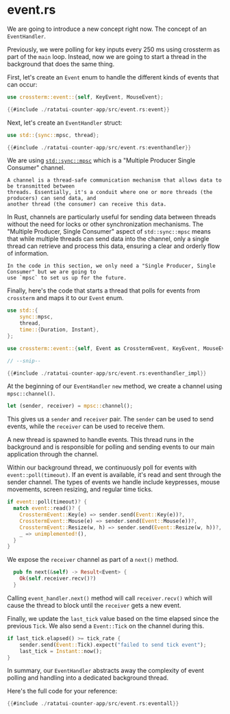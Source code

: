 # event.rs

We are going to introduce a new concept right now. The concept of an `EventHandler`.

Previously, we were polling for key inputs every 250 ms using crossterm as part of the `main` loop.
Instead, now we are going to start a thread in the background that does the same thing.

First, let's create an `Event` enum to handle the different kinds of events that can occur:

```rust
use crossterm::event::{self, KeyEvent, MouseEvent};

{{#include ./ratatui-counter-app/src/event.rs:event}}
```

Next, let's create an `EventHandler` struct:

```rust
use std::{sync::mpsc, thread};

{{#include ./ratatui-counter-app/src/event.rs:eventhandler}}
```

We are using [`std::sync::mpsc`](https://doc.rust-lang.org/std/sync/mpsc/) which is a "Multiple
Producer Single Consumer" channel.

```admonish tip
A channel is a thread-safe communication mechanism that allows data to be transmitted between
threads. Essentially, it's a conduit where one or more threads (the producers) can send data, and
another thread (the consumer) can receive this data.
```

In Rust, channels are particularly useful for sending data between threads without the need for
locks or other synchronization mechanisms. The "Multiple Producer, Single Consumer" aspect of
`std::sync::mpsc` means that while multiple threads can send data into the channel, only a single
thread can retrieve and process this data, ensuring a clear and orderly flow of information.

```admonish note
In the code in this section, we only need a "Single Producer, Single Consumer" but we are going to
use `mpsc` to set us up for the future.
```

Finally, here's the code that starts a thread that polls for events from `crossterm` and maps it to
our `Event` enum. 

```rust
use std::{
    sync::mpsc,
    thread,
    time::{Duration, Instant},
};

use crossterm::event::{self, Event as CrosstermEvent, KeyEvent, MouseEvent};

// --snip--

{{#include ./ratatui-counter-app/src/event.rs:eventhandler_impl}}
```

At the beginning of our `EventHandler` `new` method, we create a channel using `mpsc::channel()`.

```rust
let (sender, receiver) = mpsc::channel();
```

This gives us a `sender` and `receiver` pair. The `sender` can be used to send events, while the
`receiver` can be used to receive them.

A new thread is spawned to handle events. This thread runs in the background and is responsible for
polling and sending events to our main application through the channel.

Within our background thread, we continuously poll for events with `event::poll(timeout)`. If an
event is available, it's read and sent through the sender channel. The types of events we handle
include keypresses, mouse movements, screen resizing, and regular time ticks.

```rust
if event::poll(timeout)? {
  match event::read()? {
    CrosstermEvent::Key(e) => sender.send(Event::Key(e))?,
    CrosstermEvent::Mouse(e) => sender.send(Event::Mouse(e))?,
    CrosstermEvent::Resize(w, h) => sender.send(Event::Resize(w, h))?,
    _ => unimplemented!(),
  }
}
```

We expose the `receiver` channel as part of a `next()` method.

```rust
  pub fn next(&self) -> Result<Event> {
    Ok(self.receiver.recv()?)
  }
```

Calling `event_handler.next()` method will call `receiver.recv()` which will cause the thread to
block until the `receiver` gets a new event.

Finally, we update the `last_tick` value based on the time elapsed since the previous `Tick`. We
also send a `Event::Tick` on the channel during this.

```rust
if last_tick.elapsed() >= tick_rate {
    sender.send(Event::Tick).expect("failed to send tick event");
    last_tick = Instant::now();
}
```

In summary, our `EventHandler` abstracts away the complexity of event polling and handling into a
dedicated background thread.

Here's the full code for your reference:

```rust
{{#include ./ratatui-counter-app/src/event.rs:eventall}}
```
